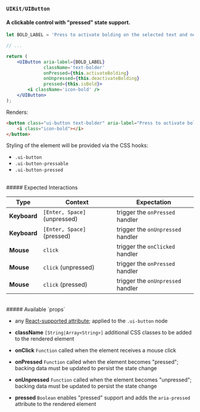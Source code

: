 ### `UIKit/UIButton`
#### A clickable control with "pressed" state support.

```jsx
let BOLD_LABEL = 'Press to activate bolding on the selected text and new input.';

// ...

return (
    <UIButton aria-label={BOLD_LABEL}
              className='text-bolder'
              onPressed={this.activateBolding}
              onUnpressed={this.deactivateBolding}
              pressed={this.isBold}>
        <i className='icon-bold' />
    </UIButton>
);
```
Renders:
```html
<button class="ui-button text-bolder" aria-label="Press to activate bolding on the selected text and new input." aria-pressed="true">
    <i class="icon-bold"></i>
</button>
```

Styling of the element will be provided via the CSS hooks:

- `.ui-button`
- `.ui-button-pressable`
- `.ui-button-pressed`

<br />
##### Expected Interactions

Type | Context | Expectation
---- | ------- | -----------
**Keyboard** | `[Enter, Space]` (unpressed) | trigger the `onPressed` handler
**Keyboard** | `[Enter, Space]` (pressed) | trigger the `onUnpressed` handler
**Mouse** | `click` | trigger the `onClicked` handler
**Mouse** | `click` (unpressed) | trigger the `onPressed` handler
**Mouse** | `click` (pressed) | trigger the `onUnpressed` handler

<br />
##### Available `props`

- any [React-supported attribute](https://facebook.github.io/react/docs/tags-and-attributes.html#html-attributes); applied to the `.ui-button` node

- **className** `[String|Array<String>]`
  additional CSS classes to be added to the rendered element

- **onClick** `Function`
  called when the element receives a mouse click

- **onPressed** `Function`
  called when the element becomes "pressed"; backing data must be updated to persist the state change

- **onUnpressed** `Function`
  called when the element becomes "unpressed"; backing data must be updated to persist the state change

- **pressed** `Boolean`
  enables "pressed" support and adds the `aria-pressed` attribute to the rendered element

